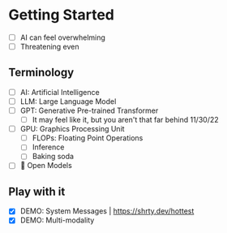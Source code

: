 # Getting Started

- [ ] AI can feel overwhelming
- [ ] Threatening even

## Terminology

- [ ] AI: Artificial Intelligence
- [ ] LLM: Large Language Model
- [ ] GPT: Generative Pre-trained Transformer
  - [ ] It may feel like it, but you aren't that far behind 11/30/22
- [ ] GPU: Graphics Processing Unit
  - [ ] FLOPs: Floating Point Operations
  - [ ] Inference
  - [ ] Baking soda
- [ ] 🤗 Open Models 

## Play with it

- [x] DEMO: System Messages | https://shrty.dev/hottest
- [x] DEMO: Multi-modality
